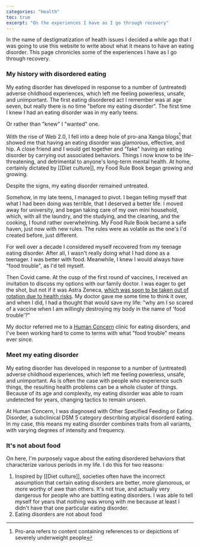 ```yaml
---
categories: "Health"
toc: true
excerpt: "On the experiences I have as I go through recovery"
---
```

In the name of destigmatization of health issues I decided a while ago that I was going to use this website to write about what it means to have an eating disorder. This page chronicles some of the experiences I have as I go through recovery.

### My history with disordered eating
My eating disorder has developed in response to a number of (untreated) adverse childhood experiences, which left me feeling powerless, unsafe, and unimportant. The first eating disordered act I remember was at age seven, but really there is no time "before my eating disorder". The first time I knew I had an eating disorder was in my early teens. 

Or rather than "knew" I "wanted" one.

With the rise of Web 2.0, I fell into a deep hole of pro-ana Xanga blogs[^1] that showed me that having an eating disorder was glamorous, effective, and hip. A close friend and I would get together and "fake" having an eating disorder by carrying out associated behaviors. Things I now know to be life-threatening, and detrimental to anyone's long-term mental health. At home, certainly dictated by [[Diet culture]], my Food Rule Book began growing and growing.

Despite the signs, my eating disorder remained untreated.

Somehow, in my late teens, I managed to pivot. I began telling myself that what I had been doing was terrible, that I deserved a better life. I moved away for university, and began taking care of my own mini household, which, with all the laundry, and the studying, and the cleaning, and the cooking, I found rather overwhelming. My Food Rule Book became a safe haven, just now with new rules. The rules were as volatile as the one's I'd created before, just different.

For well over a decade I considered myself recovered from my teenage eating disorder. After all, I wasn't really doing what I had done as a teenager. I was better with food. Meanwhile, I knew I would always have "food trouble", as I'd tell myself.

Then Covid came. At the cusp of the first round of vaccines, I received an invitation to discuss my options with our family doctor. I was eager to get the shot, but not if it was Astra Zeneca, [which was soon to be taken out of rotation due to health risks](https://en.wikipedia.org/wiki/AstraZeneca#Side-effects_2). My doctor gave me some time to think it over, and when I did, I had a thought that would save my life: "why am I so scared of a vaccine when I am willingly destroying my body in the name of 'food trouble'?"

My doctor referred me to a [Human Concern](https://humanconcern.nl/) clinic for eating disorders, and I've been working hard to come to terms with what "food trouble" means ever since.

### Meet my eating disorder
My eating disorder has developed in response to a number of (untreated) adverse childhood experiences, which left me feeling powerless, unsafe, and unimportant. As is often the case with people who experience such things, the resulting health problems can be a whole cluster of things. Because of its age and complexity, my eating disorder was able to roam undetected for years, changing tactics to remain unseen.

At Human Concern, I was diagnosed with Other Specified Feeding or Eating Disorder, a subclinical DSM 5 category describing atypical disorderd eating. In my case, this means my eating disorder combines traits from all variants, with varying degrees of intensity and frequency.

### It's not about food
On here, I'm purposely vague about the eating disordered behaviors that characterize various periods in my life. I do this for two reasons:

1. Inspired by [[Diet culture]], societies often have the incorrect assumption that certain eating disorders are better, more glamorous, or more worthy of awe than others. It's not true, and actually very dangerous for people who are battling eating disorders. I was able to tell myself for years that nothing was wrong with me because at least I didn't have that one particular eating disorder.
2. Eating disorders are not about food

[^1]: Pro-ana refers to content containing references to or depictions of severely underweight people